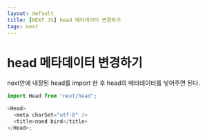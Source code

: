 ```yaml
---
layout: default
title: [NEXT.JS] head 메타데이터 변경하기
tags: next
---
```


# head 메타데이터 변경하기

next안에 내장된 head를 import 한 후 head의 메타데이터를 넣어주면 된다.

```js
import Head from "next/head";

<Head>
  <meta charSet="utf-8" />
  <title>noed bird</title>
</Head>;
```
